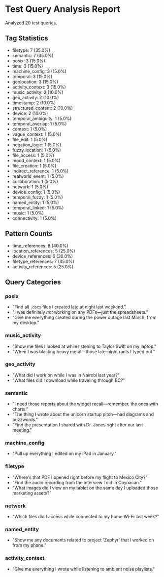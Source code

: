# Test Query Analysis Report

Analyzed 20 test queries.

## Tag Statistics

- filetype: 7 (35.0%)
- semantic: 7 (35.0%)
- posix: 3 (15.0%)
- time: 3 (15.0%)
- machine_config: 3 (15.0%)
- temporal: 3 (15.0%)
- geolocation: 3 (15.0%)
- activity_context: 3 (15.0%)
- music_activity: 2 (10.0%)
- geo_activity: 2 (10.0%)
- timestamp: 2 (10.0%)
- structured_content: 2 (10.0%)
- device: 2 (10.0%)
- temporal_ambiguity: 1 (5.0%)
- temporal_overlap: 1 (5.0%)
- context: 1 (5.0%)
- vague_context: 1 (5.0%)
- file_edit: 1 (5.0%)
- negation_logic: 1 (5.0%)
- fuzzy_location: 1 (5.0%)
- file_access: 1 (5.0%)
- mood_context: 1 (5.0%)
- file_creation: 1 (5.0%)
- indirect_reference: 1 (5.0%)
- realworld_event: 1 (5.0%)
- collaboration: 1 (5.0%)
- network: 1 (5.0%)
- device_config: 1 (5.0%)
- temporal_fuzzy: 1 (5.0%)
- named_entity: 1 (5.0%)
- temporal_linked: 1 (5.0%)
- music: 1 (5.0%)
- connectivity: 1 (5.0%)

## Pattern Counts

- time_references: 8 (40.0%)
- location_references: 5 (25.0%)
- device_references: 6 (30.0%)
- filetype_references: 7 (35.0%)
- activity_references: 5 (25.0%)

## Query Categories

### posix

- "Find all `.docx` files I created late at night last weekend."
- "I was definitely *not* working on any PDFs—just the spreadsheets."
- "Give me everything created during the power outage last March, from my desktop."

### music_activity

- "Show me files I looked at while listening to Taylor Swift on my laptop."
- "When I was blasting heavy metal—those late-night rants I typed out."

### geo_activity

- "What did I work on while I was in Nairobi last year?"
- "What files did I download while traveling through BC?"

### semantic

- "I need those reports about the widget recall—remember, the ones with charts."
- "The thing I wrote about the unicorn startup pitch—had diagrams and buzzwords."
- "Find the presentation I shared with Dr. Jones right after our last meeting."

### machine_config

- "Pull up everything I edited on my iPad in January."

### filetype

- "Where's that PDF I opened right before my flight to Mexico City?"
- "Find the audio recording from the interview I did in Coyoacán."
- "What images did I view on my tablet on the same day I uploaded those marketing assets?"

### network

- "Which files did I access while connected to my home Wi-Fi last week?"

### named_entity

- "Show me any documents related to project 'Zephyr' that I worked on from my phone."

### activity_context

- "Give me everything I wrote while listening to ambient noise playlists."
